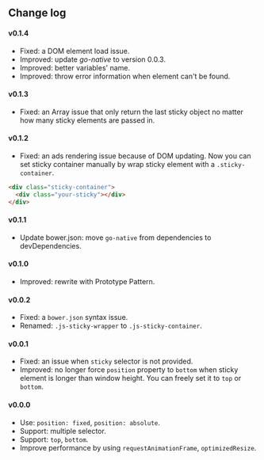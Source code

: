 ## Change log

#### v0.1.4
- Fixed: a DOM element load issue.
- Improved: update *go-native* to version 0.0.3.
- Improved: better variables' name. 
- Improved: throw error information when element can't be found.

#### v0.1.3
- Fixed: an Array issue that only return the last sticky object no matter how many sticky elements are passed in.

#### v0.1.2
- Fixed: an ads rendering issue because of DOM updating. Now you can set sticky container manually by wrap sticky element with a `.sticky-container`.
```html
<div class="sticky-container">
  <div class="your-sticky"></div>
</div>
```

#### v0.1.1
- Update bower.json: move `go-native` from dependencies to devDependencies.

#### v0.1.0
- Improved: rewrite with Prototype Pattern.

#### v0.0.2
- Fixed: a `bower.json` syntax issue.
- Renamed: `.js-sticky-wrapper` to `.js-sticky-container`.

#### v0.0.1
- Fixed: an issue when `sticky` selector is not provided.
- Improved: no longer force `position` property to `bottom` when sticky element is longer than window height. You can freely set it to `top` or `bottom`.

#### v0.0.0
- Use: `position: fixed`, `position: absolute`.
- Support: multiple selector.
- Support: `top`, `bottom`.
- Improve performance by using `requestAnimationFrame`, `optimizedResize`.